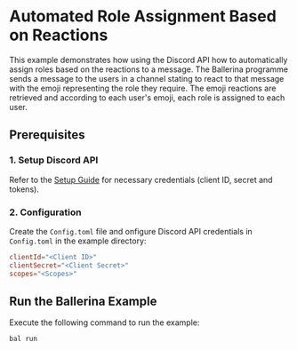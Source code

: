 # Automated Role Assignment Based on Reactions

This example demonstrates how using the Discord API how to automatically assign roles based on the reactions to a message. The Ballerina programme sends a message to the users in a channel stating to react to that message with the emoji representing the role they require. The emoji reactions are retrieved and according to each user's emoji, each role is assigned to each user.

## Prerequisites

### 1. Setup Discord API

Refer to the [Setup Guide](https://github.com/HussainLatiff/module-ballerinax-discord/blob/main/ballerina/Module.md) for necessary credentials (client ID, secret and tokens).

### 2. Configuration

Create the `Config.toml` file and onfigure Discord API credentials in `Config.toml` in the example directory:

```toml
clientId="<Client ID>"
clientSecret="<Client Secret>"
scopes="<Scopes>"
```

## Run the Ballerina Example

Execute the following command to run the example:

```bash
bal run
```
